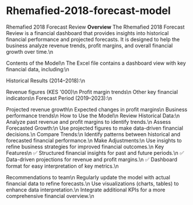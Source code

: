 # Rhemafied-2018-forecast-model
Rhemafied 2018 Forecast Review
**Overview**
The Rhemafied 2018 Forecast Review is a financial dashboard that provides insights into historical financial performance and projected forecasts. It is designed to help the business analyze revenue trends, profit margins, and overall financial growth over time.\n

Contents of the Model\n
The Excel file contains a dashboard view with key financial data, including:\n

Historical Results (2014–2018):\n

Revenue figures (KES '000)\n
Profit margin trends\n
Other key financial indicators\n
Forecast Period (2019–2023):\n

Projected revenue growth\n
Expected changes in profit margins\n
Business performance trends\n
How to Use the Model\n
Review Historical Data:\n
Analyze past revenue and profit margins to identify trends.\n
Assess Forecasted Growth:\n
Use projected figures to make data-driven financial decisions.\n
Compare Trends:\n
Identify patterns between historical and forecasted financial performance.\n
Make Adjustments:\n
Use insights to refine business strategies for improved financial outcomes.\n
Key Features\n
✅ Structured financial insights for past and future periods.\n
✅ Data-driven projections for revenue and profit margins.\n
✅ Dashboard format for easy interpretation of key metrics.\n

Recommendations to team\n
Regularly update the model with actual financial data to refine forecasts.\n
Use visualizations (charts, tables) to enhance data interpretation.\n
Integrate additional KPIs for a more comprehensive financial overview.\n
